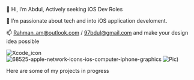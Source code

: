 👋  Hi, I’m Abdul, Actively seeking iOS Dev Roles

👀  I’m passionate about tech and into iOS application develoment.

📫  Rahman_am@outlook.com / 97bdul@gmail.com and make your design idea possible


![Xcode_icon](https://user-images.githubusercontent.com/76862160/115794663-63d41080-a39c-11eb-9806-8891488294d2.png)                                        ![68525-apple-network-icons-ios-computer-iphone-graphics](https://user-images.githubusercontent.com/76862160/115795272-9e8a7880-a39d-11eb-91cf-b99860fb30c4.png)                                        ![Pic)](https://user-images.githubusercontent.com/76862160/115795792-97b03580-a39e-11eb-8f9a-134ca5551835.png)


 
Here are some of my projects in progress

